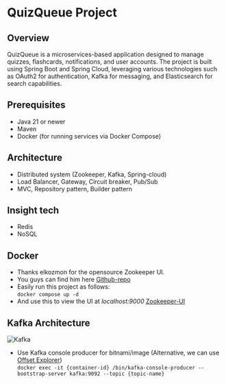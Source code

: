 # QuizQueue Project

## Overview

QuizQueue is a microservices-based application designed to manage quizzes, flashcards, notifications, and user accounts. The project is built using Spring Boot and Spring Cloud, leveraging various technologies such as OAuth2 for authentication, Kafka for messaging, and Elasticsearch for search capabilities.

## Prerequisites

- Java 21 or newer
- Maven
- Docker (for running services via Docker Compose)

## Architecture
- Distributed system (Zookeeper, Kafka, Spring-cloud)
- Load Balancer, Gateway, Circuit breaker, Pub/Sub
- MVC, Repository pattern, Builder pattern

## Insight tech
- Redis
- NoSQL

## Docker
- Thanks elkozmon for the opensource Zookeeper UI.
- You guys can find him here [Github-repo](https://github.com/elkozmon/zoonavigator)
- Easily run this project as follows:<br>
``` docker compose up -d ```
- And use this to view the UI at <i>localhost:9000</i>  [Zookeeper-UI](http://localhost:9000)

## Kafka Architecture

![Kafka](resources/images/KafkaClusterArchitecture.png)

- Use Kafka console producer for bitnami/image (Alternative, we can use [Offset Explorer](https://www.kafkatool.com/)) <br>
```docker exec -it {container-id} /bin/kafka-console-producer --bootstrap-server kafka:9092 --topic {topic-name}```